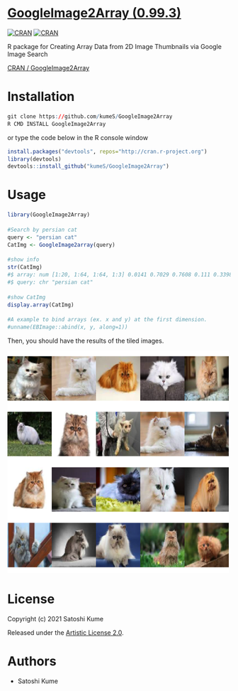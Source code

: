 # [GoogleImage2Array (0.99.3)](https://kumes.github.io/GoogleImage2Array/)

[![CRAN](https://www.r-pkg.org/badges/version/GoogleImage2Array)](https://cran.r-project.org/web/packages/GoogleImage2Array/index.html)
[![CRAN](https://cranlogs.r-pkg.org/badges/grand-total/GoogleImage2Array)](https://cran.r-project.org/web/packages/GoogleImage2Array/index.html)

R package for Creating Array Data from 2D Image Thumbnails via Google Image Search

[CRAN / GoogleImage2Array](https://cran.curtin.edu.au/web/packages/GoogleImage2Array/index.html)

Installation
======
```r
git clone https://github.com/kumeS/GoogleImage2Array
R CMD INSTALL GoogleImage2Array
```

or type the code below in the R console window

```r
install.packages("devtools", repos="http://cran.r-project.org")
library(devtools)
devtools::install_github("kumeS/GoogleImage2Array")
```

Usage 
======
```r
library(GoogleImage2Array)

#Search by persian cat
query <- "persian cat"
CatImg <- GoogleImage2array(query)

#show info
str(CatImg)
#$ array: num [1:20, 1:64, 1:64, 1:3] 0.0141 0.7029 0.7608 0.111 0.3398 ...
#$ query: chr "persian cat"

#show CatImg
display.array(CatImg)

#A example to bind arrays (ex. x and y) at the first dimension.
#unname(EBImage::abind(x, y, along=1))
```

Then, you should have the results of the tiled images.

![Image_persian_cat](inst/image/Image_persian_cat.png)

# License
Copyright (c) 2021 Satoshi Kume 

Released under the [Artistic License 2.0](http://www.perlfoundation.org/artistic_license_2_0).

# Authors
- Satoshi Kume
